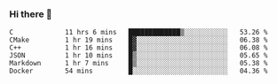 ### Hi there 👋

<!--
**WShiBin/WShiBin** is a ✨ _special_ ✨ repository because its `README.md` (this file) appears on your GitHub profile.

Here are some ideas to get you started:

- 🔭 I’m currently working on ...
- 🌱 I’m currently learning ...
- 👯 I’m looking to collaborate on ...
- 🤔 I’m looking for help with ...
- 💬 Ask me about ...
- 📫 How to reach me: ...
- 😄 Pronouns: ...
- ⚡ Fun fact: ...
-->

<!--START_SECTION:waka-->

```text
C             11 hrs 6 mins   █████████████▒░░░░░░░░░░░   53.26 %
CMake         1 hr 19 mins    █▓░░░░░░░░░░░░░░░░░░░░░░░   06.38 %
C++           1 hr 16 mins    █▓░░░░░░░░░░░░░░░░░░░░░░░   06.08 %
JSON          1 hr 10 mins    █▒░░░░░░░░░░░░░░░░░░░░░░░   05.65 %
Markdown      1 hr 7 mins     █▒░░░░░░░░░░░░░░░░░░░░░░░   05.38 %
Docker        54 mins         █░░░░░░░░░░░░░░░░░░░░░░░░   04.36 %
```

<!--END_SECTION:waka-->
